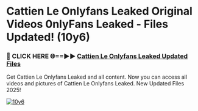 # Cattien Le Onlyfans Leaked Original Videos 0nlyFans Leaked - Files Updated! (10y6)

<h3>🔴 CLICK HERE 🌐==►► <a href="https://tinyurl.com/x26r9saj" rel="nofollow">Cattien Le Onlyfans Leaked Updated Files</a></h3>

Get Cattien Le Onlyfans Leaked and all content. Now you can access all videos and pictures of Cattien Le Onlyfans Leaked. New Updated Files 2025!

[![10y6](https://i.imgur.com/LkgZPqh.gif)](https://tinyurl.com/x26r9saj)
